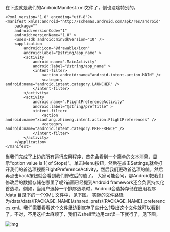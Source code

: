 在下边就是我们的AndroidManifest.xml文件了，倒也没啥特别的。
```  
<?xml version="1.0" encoding="utf-8"?>
<manifest xmlns:android="http://schemas.android.com/apk/res/android"
    package=""
    android:versionCode="1"
    android:versionName="1.0" >
    <uses-sdk android:minSdkVersion="10" />
    <application
        android:icon="@drawable/icon"
        android:label="@string/app_name" >
        <activity
            android:name=".MainActivity"
            android:label="@string/app_name" >
            <intent-filter>
                <action android:name="android.intent.action.MAIN" />
                <category android:name="android.intent.category.LAUNCHER" />
            </intent-filter>
        </activity>
        <activity
            android:name=".FlightPreferenceActivity"
            android:label="@string/prefTitle" >
            <intent-filter>
                <action android:name="xiaohang.zhimeng.intent.action.FlightPreferences" />
                <category android:name="android.intent.category.PREFERENCE" />
            </intent-filter>
        </activity>
    </application>
</manifest>
```
当我们完成了上边的所有运行应用程序，首先会看到一个简单的文本消息，显示“option value is 1( of Stops)”。单击Menu按钮，然后在点击Settings,就会打开我们的首选项视图FlightPreferenceActivity，然后我们更改首选项的值，然后再点击back按钮就会看到我们修改后的值了。
大家可能会问，那Android把我们修改后的数据存储在哪里了呢?前面已经提到Android framework还会负责持久化首选项。例如，当用户选择一个排序选项时，Android会选择存储在应用程序 /data 目录下的一个XML 文件中，见下图。
实际的文件路径为/data/data/[PACKAGE_NAME]/shared_prefs/[PACKAGE_NAME]_preferences.xml。我们需要看看这个文件里边到底存了些什么?导出这个文件就可以看到了。不对，不用这样太麻烦了，我们去shell里边用cat读一下就行了，见下图。

![img](http://emanual.github.io/md-android/img/data_preference/09_preference.jpg) 
